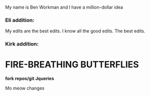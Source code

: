 
My name is Ben Workman and I have a million-dollar idea

### Eli addition:
My edits are the best edits. I know all the good edits. The best edits.


### Kirk addition:
# FIRE-BREATHING BUTTERFLIES
**fork repos/git Jqueries**

Mo meow changes
